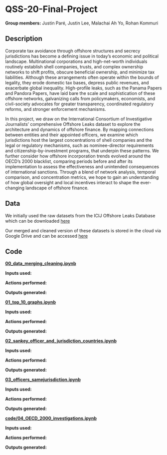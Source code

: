 # QSS-20-Final-Project

**Group members:** Justin Paré, Justin Lee, Malachai Ah Yo, Rohan Kommuri

## Description

Corporate tax avoidance through offshore structures and secrecy jurisdictions has become a defining issue in today’s economic and political landscape. Multinational corporations and high-net-worth individuals routinely establish shell companies, trusts, and complex ownership networks to shift profits, obscure beneficial ownership, and minimize tax liabilities. Although these arrangements often operate within the bounds of legality, they erode domestic tax bases, depress public revenues, and exacerbate global inequality. High-profile leaks, such as the Panama Papers and Pandora Papers, have laid bare the scale and sophistication of these offshore networks, galvanizing calls from policymakers, economists, and civil-society advocates for greater transparency, coordinated regulatory reforms, and stronger enforcement mechanisms.

In this project, we draw on the International Consortium of Investigative Journalists’ comprehensive Offshore Leaks dataset to explore the architecture and dynamics of offshore finance. By mapping connections between entities and their appointed officers, we examine which jurisdictions host the largest concentrations of shell companies and the legal or regulatory mechanisms, such as nominee-director requirements and citizenship-by-investment programs, that underpin these patterns. We further consider how offshore incorporation trends evolved around the OECD’s 2000 blacklist, comparing periods before and after its implementation to assess the effectiveness and unintended consequences of international sanctions. Through a blend of network analysis, temporal comparison, and concentration metrics, we hope to gain an understanding of how global oversight and local incentives interact to shape the ever-changing landscape of offshore finance.

## Data

We initially used the raw datasets from the ICIJ Offshore Leaks Database which can be downloaded [here](https://offshoreleaks-data.icij.org/offshoreleaks/csv/full-oldb.LATEST.zip)

Our merged and cleaned version of these datasets is stored in the cloud via Google Drive and can be accessed [here](https://drive.google.com/file/d/1Z9M-1Y1Pn37JZcPvXb2bPylqt_4_Cf7u/view?usp=sharing)

## Code

**[00_data_merging_cleaning.ipynb](https://github.com/malachaiahyo/QSS-20-Final-Project/blob/main/code/00_data_merging_cleaning.ipynb)**

**Inputs used:**

**Actions performed:**

**Outputs generated:**

**[01_top_10_graphs.ipynb](https://github.com/malachaiahyo/QSS-20-Final-Project/blob/main/code/01_top_10_graphs.ipynb)**

**Inputs used:**

**Actions performed:**

**Outputs generated:**

**[02_sankey_officer_and_jurisdiction_countries.ipynb](https://github.com/malachaiahyo/QSS-20-Final-Project/blob/main/code/02_sankey_officer_and_jurisdiction_countries.ipynb)**

**Inputs used:**

**Actions performed:**

**Outputs generated:**

**[03_officers_samejurisdiction.ipynb](https://github.com/malachaiahyo/QSS-20-Final-Project/blob/main/code/03_officers_samejurisdiction.ipynb)**

**Inputs used:**

**Actions performed:**

**Outputs generated:**

**[code/04_OECD_2000_investigations.ipynb](https://github.com/malachaiahyo/QSS-20-Final-Project/blob/main/code/04_OECD_2000_investigations.ipynb)**

**Inputs used:**

**Actions performed:**

**Outputs generated:**

